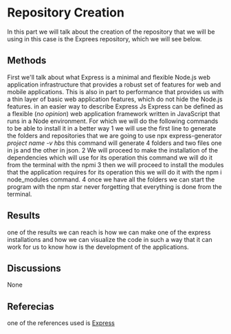 # Repository Creation
In this part we will talk about the creation of the repository that we will be using in this case is the Exprees repository, which we will see below. 

## Methods
First we'll talk about what Express 
is a minimal and flexible Node.js web application infrastructure that provides a robust set of features for web and mobile applications.
This is also in part to performance that provides us with a thin layer of basic web application features, which do not hide the Node.js features.
in an easier way to describe Express Js
Express can be defined as a flexible (*no opinion*) web application framework written in JavaScript that runs in a Node environment.
For which we will do the following commands to be able to install it in a better way
1 we will use the first line to generate the folders and repositories that we are going to use npx express-generator *project name -v hbs* this command will generate 4 folders and two files one in js and the other in json.
2 We will proceed to make the installation of the dependencies which will use for its operation this command we will do it from the terminal with the npmi 
3 then we will proceed to install the modules that the application requires for its operation this we will do it with the npm i node_modules command. 
4 once we have all the folders we can start the program with the npm star never forgetting that everything is done from the terminal. 

## Results
one of the results we can reach is how we can make one of the express installations and how we can visualize the code in such a way that it can work for us to know how is the development of the applications.
## Discussions
None

## Referecias
one of the references used is [Express](https://expressjs.com/es/)